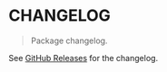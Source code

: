 # CHANGELOG

> Package changelog.

See [GitHub Releases](https://github.com/stdlib-js/math-base-special-clamp/releases) for the changelog.